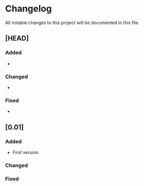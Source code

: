 # Changelog

All notable changes to this project will be documented in this file.

## [HEAD]

### Added
- 

### Changed
- 

### Fixed
- 

## [0.01]

### Added
- First version.

### Changed

### Fixed